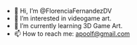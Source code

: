 - 👋 Hi, I’m @FlorenciaFernandezDV
- 👀 I’m interested in videogame art.
- 🌱 I’m currently learning 3D Game Art.
- 📫 How to reach me: apoolf@gmail.com

